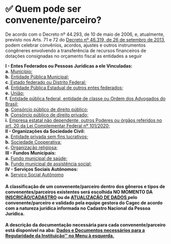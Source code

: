 # ✅ Quem pode ser convenente/parceiro?

De acordo com o Decreto nº 44.293, de 10 de maio de 2006, e, atualmente, previsto nos Arts. 71 e 72 do [Decreto nº 46.319, de 26 de setembro de 2013](https://www.almg.gov.br/consulte/legislacao/completa/completa.html?tipo=DEC\&num=46319\&comp=\&ano=2013\&aba=js\_textoAtualizado#texto), podem celebrar convênios, acordos, ajustes e outros instrumentos congêneres envolvendo a transferência de recursos financeiros de dotações consignadas no orçamento fiscal as entidades a seguir

**I - Entes Federados ou Pessoas Jurídicas a ele Vinculadas:**\
**a.** [Município](https://manual.portalcagec.mg.gov.br/dados-e-documentos-necessarios-para-a-regularidade-da-instituicao/municipios);\
**b.** [Entidade Pública Municipal;](https://manual.portalcagec.mg.gov.br/dados-e-documentos-necessarios-para-a-regularidade-da-instituicao/entidade-publica-municipal)\
**c**.[ Estado federado ou Distrito Federal;](https://manual.portalcagec.mg.gov.br/dados-e-documentos-necessarios-para-a-regularidade-da-instituicao/estado)\
**d.** [Entidade Pública Estadual de outros entes federados;](https://manual.portalcagec.mg.gov.br/dados-e-documentos-necessarios-para-a-regularidade-da-instituicao/entidade-publica-estadual)\
**e.** [União;](https://manual.portalcagec.mg.gov.br/dados-e-documentos-necessarios-para-a-regularidade-da-instituicao/uniao)\
**f.** [Entidade pública federal, entidade de classe ou Ordem dos Advogados do Brasil;](https://manual.portalcagec.mg.gov.br/dados-e-documentos-necessarios-para-a-regularidade-da-instituicao/entidade-publica-federal-entidade-de-classe-ou-oab)\
**g.** [Consórcio público de direito público;](https://manual.portalcagec.mg.gov.br/dados-e-documentos-necessarios-para-a-regularidade-da-instituicao/consorcio-publico-de-direito-publico)\
**h**. [Consórcio público de direito privado;](https://manual.portalcagec.mg.gov.br/dados-e-documentos-necessarios-para-a-regularidade-da-instituicao/consorcio-publico-de-direito-privado)\
**i.** [Empresa estatal não dependente, outros Poderes ou órgãos referidos no art. 20 da Lei Complementar Federal nº 101/2020;](https://manual.portalcagec.mg.gov.br/dados-e-documentos-necessarios-para-a-regularidade-da-instituicao/empresa-estatal-nao-dependente-outros-poderes-ou-orgaos-referidos-no-art.-20-da-lcf-no-101-2020)\
**II - Organizações da Sociedade Civil:**\
**a.** [Entidade privada sem fins lucrativos; ](https://manual.portalcagec.mg.gov.br/dados-e-documentos-necessarios-para-a-regularidade-da-instituicao/entidade-privada-sem-fins-lucrativos)\
**b.** [Sociedade Cooperativa; ](https://manual.portalcagec.mg.gov.br/dados-e-documentos-necessarios-para-a-regularidade-da-instituicao/cooperativa)\
**c.** [Organização religiosa;](https://manual.portalcagec.mg.gov.br/dados-e-documentos-necessarios-para-a-regularidade-da-instituicao/organizacao-religiosa)\
**III - Fundos Municipais:** \
**a.** [Fundo municipal de saúde; ](https://manual.portalcagec.mg.gov.br/dados-e-documentos-necessarios-para-a-regularidade-da-instituicao/fundo-municipal-de-saude)\
**b.** [Fundo municipal de assistência social;](https://manual.portalcagec.mg.gov.br/dados-e-documentos-necessarios-para-a-regularidade-da-instituicao/fundo-municipal-de-assistencia-social)\
**IV - Serviços Sociais Autônomos:**\
&#x20;**a.** [Serviço Social Autônomo](https://manual.portalcagec.mg.gov.br/dados-e-documentos-necessarios-para-a-regularidade-da-instituicao/servico-social-autonomo)

#### **A classificação de um convenente/parceiro dentro dos gêneros e tipos de convenentes/parceiros existentes será escolhida NO MOMENTO DA** [**INSCRIÇÃO/CADASTRO**](https://manual.portalcagec.mg.gov.br/inscricao) **ou de** [**ATUALIZAÇÃO DE DADOS** ](https://manual.portalcagec.mg.gov.br/atualizacao-de-dados)**pelo convenente/parceiro e validado pela equipe gestora do Cagec de acordo com a natureza jurídica informada no Cadastro Nacional da Pessoa Jurídica.**

**A descrição da documentação necessária para cada convenente/parceiro está disponível na aba:** [**Dados e Documentos necessários para a Regularidade da Instituição'' no Menu à esquerda.**](https://manual.portalcagec.mg.gov.br/dados-e-documentos-necessarios-para-a-regularidade-da-instituicao)
